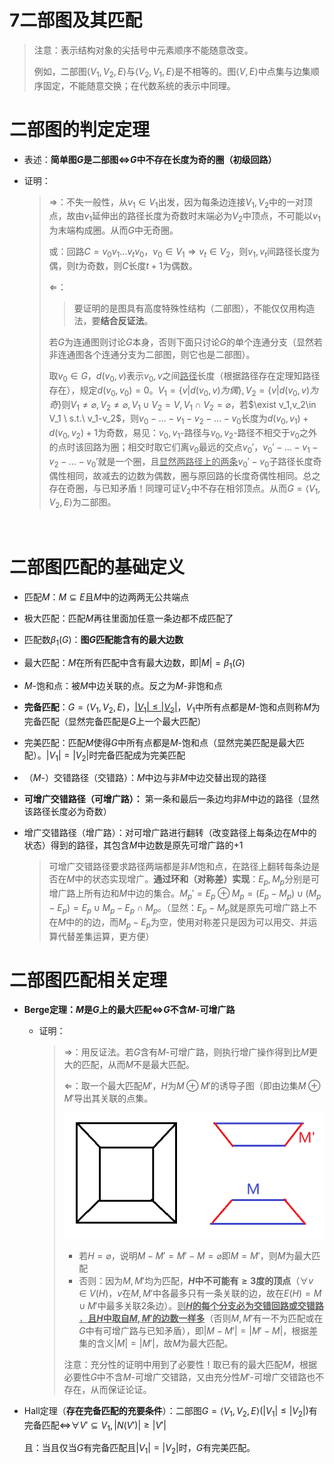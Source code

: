 # 7二部图及其匹配

> 注意：表示结构对象的尖括号中元素顺序不能随意改变。
>
> 例如，二部图$\langle V_1,V_2,E\rangle$与$\langle V_2,V_1,E\rangle$是不相等的。图$\langle V,E\rangle$中点集与边集顺序固定，不能随意交换；在代数系统的表示中同理。

# 二部图的判定定理

* 表述：**简单图**​**$G$**是二部图$\Leftrightarrow$​**$G$**​**中不存在长度为奇的圈（初级回路）**
* 证明：

  > $\Rightarrow$：不失一般性，从$v_1\in V_1$出发，因为每条边连接$V_1,V_2$中的一对顶点，故由$v_1$延伸出的路径长度为奇数时末端必为$V_2$中顶点，不可能以$v_1$为末端构成圈。从而$G$中无奇圈。
  >
  > 或：回路$C=v_0v_1...v_tv_0$，$v_0\in V_1\Rightarrow v_t\in V_2$，则$v_1,v_t$间路径长度为偶，则$t$为奇数，则$C$长度$t+1$为偶数。
  >
  > $\Leftarrow$：
  >
  >> 要证明的是图具有高度特殊性结构（二部图），不能仅仅用构造法，要**结合反证法**。
  >>
  >
  > 若$G$为连通图则讨论$G$本身，否则下面只讨论$G$的单个连通分支（显然若非连通图各个连通分支为二部图，则它也是二部图）。
  >
  > 取$v_0\in G$，$d(v_0,v)$表示$v_0,v$之间<u>路径</u>长度（根据路径存在定理知路径存在），规定$d(v_0,v_0)=0$。$V_1=\{v|d(v_0,v)为偶\},V_2=\{v|d(v_0,v)为奇\}$则$V_1\ne \varnothing, V_2\ne\varnothing, V_1\cup V_2=V, V_1\cap V_2=\varnothing$，若$\exist v_1,v_2\in V_1 \ s.t.\ v_1-v_2$，则$v_0-...-v_1-v_2-...-v_0$长度为$d(v_0,v_1)+d(v_0,v_2)+1$为奇数，易见：$v_0,v_1$-路径与$v_0,v_2$-路径不相交于$v_0$之外的点时该回路为圈；相交时取它们离$v_0$最远的交点$v_0'$，$v_0'-...-v_1-v_2-...-v_0'$就是一个圈，且<u>显然两路径上的两条</u>​$v_0'-v_0$子路径长度奇偶性相同，故减去的边数为偶数，圈与原回路的长度奇偶性相同。总之存在奇圈，与已知矛盾！同理可证$V_2$中不存在相邻顶点。从而$G=\langle V_1,V_2,E\rangle$为二部图。
  >

‍

# 二部图匹配的基础定义

* 匹配$M$：$M\subseteq E$且$M$中的边两两无公共端点
* 极大匹配：匹配$M$再往里面加任意一条边都不成匹配了
* 匹配数$\beta_1(G)$​：**图**​**$G$**​**匹配能含有的最大边数**
* 最大匹配：$M$在所有匹配中含有最大边数，即$|M|=\beta_1(G)$
* $M$-饱和点：被$M$中边关联的点。反之为$M$-非饱和点
* **完备匹配**：$G=\langle V_1,V_2,E\rangle$，<u>$|V_1|\le |V_2|$</u>，$V_1$中所有点都是$M$-饱和点则称$M$为完备匹配（显然完备匹配是$G$上一个最大匹配）
* 完美匹配：匹配$M$使得$G$中所有点都是$M$-饱和点（显然完美匹配是最大匹配）。$|V_1|=|V_2|$时完备匹配成为完美匹配
* （$M$-）交错路径（交错路）：$M$中边与非$M$中边交替出现的路径
* **可增广交错路径（可增广路）：** 第一条和最后一条边均非$M$中边的路径（显然该路径长度必为奇数）
* 增广交错路径（增广路）：对可增广路进行翻转（改变路径上每条边在$M$中的状态）得到的路径，其包含$M$中边数是原先可增广路的+1

  > 可增广交错路径要求路径两端都是非$M$饱和点，在路径上翻转每条边是否在$M$中的状态实现增广。**通过环和（对称差）实现**：$E_p,M_p$分别是可增广路上所有边和$M$中边的集合。$M_p'=E_p\oplus M_p=(E_p-M_p)\cup(M_p-E_p)=E_p\cup M_p-E_p\cap M_p$。（显然：$E_p-M_p$就是原先可增广路上不在$M$中的的边，而$M_p-E_p$为空，使用对称差只是因为可以用交、并运算代替差集运算，更方便）
  >

# 二部图匹配相关定理

* **Berge定理：**​**$M$**​**是**​**$G$**​**上的最大匹配**​**$\Leftrightarrow$**​**$G$**​**不含**​**$M$**​ **-可增广路**

  * 证明：

    > $\Rightarrow$：用反证法。若$G$含有$M$-可增广路，则执行增广操作得到比$M$更大的匹配，从而$M$不是最大匹配。
    >
    > $\Leftarrow$：取一个最大匹配$M'$，$H$为$M\oplus M'$的诱导子图（即由边集$M\oplus M'$导出其关联的点集。
    >
    > ​![image](assets/image-20240109101434-omxdxgj.png)​
    >
    > * 若$H=\varnothing$，说明$M-M'=M'-M=\varnothing$即$M=M'$，则$M$为最大匹配
    > * 否则：因为$M,M'$均为匹配，**$H$**​**中不可能有**​**$\ge 3$**​**度的顶点**（$\forall v \in V(H)$，$v$在$M,M'$中各最多只有一条关联的边，故在$E(H)=M\cup M'$中最多关联2条边）。<u>则</u>​**<u>$H$**</u>​**<u>的每个分支必为交错回路或交错路</u>**​<u>，</u>​**<u>且</u>**​**<u>$H$**</u>​**<u>中取自</u>**​**<u>$M,M'$**</u>​**<u>的边数一样多</u>**（否则$M,M'$有一不为匹配或在$G$中有可增广路与已知矛盾），即$|M-M'|=|M'-M|$，根据差集的含义$|M|=|M'|$，故$M$为最大匹配。
    >
    > 注意：充分性的证明中用到了必要性！取已有的最大匹配$M$，根据必要性$G$中不含$M$-可增广交错路，又由充分性$M'$-可增广交错路也不存在，从而保证论证。
    >
* Hall定理（**存在完备匹配的充要条件**）：二部图$G=\langle V_1,V_2,E\rangle (|V_1|\le|V_2|)$有完备匹配$\Leftrightarrow$​$\forall V'\subseteq V_1, |N(V')|\ge |V'|$

  且：当且仅当$G$有完备匹配且$|V_1|=|V_2|$时，$G$有完美匹配。

‍
